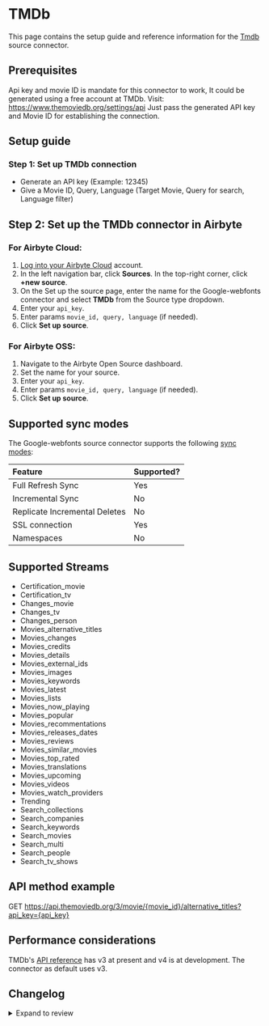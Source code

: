 # TMDb

This page contains the setup guide and reference information for the [Tmdb](https://developers.themoviedb.org/3/getting-started/introduction.) source connector.

## Prerequisites

Api key and movie ID is mandate for this connector to work, It could be generated using a free account at TMDb. Visit: https://www.themoviedb.org/settings/api
Just pass the generated API key and Movie ID for establishing the connection.

## Setup guide

### Step 1: Set up TMDb connection

- Generate an API key (Example: 12345)
- Give a Movie ID, Query, Language (Target Movie, Query for search, Language filter)

## Step 2: Set up the TMDb connector in Airbyte

### For Airbyte Cloud:

1. [Log into your Airbyte Cloud](https://cloud.airbyte.com/workspaces) account.
2. In the left navigation bar, click **Sources**. In the top-right corner, click **+new source**.
3. On the Set up the source page, enter the name for the Google-webfonts connector and select **TMDb** from the Source type dropdown.
4. Enter your `api_key`.
5. Enter params `movie_id, query, language` (if needed).
6. Click **Set up source**.

### For Airbyte OSS:

1. Navigate to the Airbyte Open Source dashboard.
2. Set the name for your source.
3. Enter your `api_key`.
4. Enter params `movie_id, query, language` (if needed).
5. Click **Set up source**.

## Supported sync modes

The Google-webfonts source connector supports the following [sync modes](https://docs.airbyte.com/cloud/core-concepts#connection-sync-modes):

| Feature                       | Supported? |
| :---------------------------- | :--------- |
| Full Refresh Sync             | Yes        |
| Incremental Sync              | No         |
| Replicate Incremental Deletes | No         |
| SSL connection                | Yes        |
| Namespaces                    | No         |

## Supported Streams

- Certification_movie
- Certification_tv
- Changes_movie
- Changes_tv
- Changes_person
- Movies_alternative_titles
- Movies_changes
- Movies_credits
- Movies_details
- Movies_external_ids
- Movies_images
- Movies_keywords
- Movies_latest
- Movies_lists
- Movies_now_playing
- Movies_popular
- Movies_recommentations
- Movies_releases_dates
- Movies_reviews
- Movies_similar_movies
- Movies_top_rated
- Movies_translations
- Movies_upcoming
- Movies_videos
- Movies_watch_providers
- Trending
- Search_collections
- Search_companies
- Search_keywords
- Search_movies
- Search_multi
- Search_people
- Search_tv_shows

## API method example

GET https://api.themoviedb.org/3/movie/{movie_id}/alternative_titles?api_key={api_key}

## Performance considerations

TMDb's [API reference](https://developers.themoviedb.org/3/getting-started/introduction) has v3 at present and v4 is at development. The connector as default uses v3.

## Changelog

<details>
  <summary>Expand to review</summary>

| Version | Date       | Pull Request                                            | Subject        |
| :------ | :--------- | :------------------------------------------------------ | :------------- |
| 0.1.7 | 2024-07-10 | [41511](https://github.com/airbytehq/airbyte/pull/41511) | Update dependencies |
| 0.1.6 | 2024-07-09 | [41181](https://github.com/airbytehq/airbyte/pull/41181) | Update dependencies |
| 0.1.5 | 2024-07-06 | [40959](https://github.com/airbytehq/airbyte/pull/40959) | Update dependencies |
| 0.1.4 | 2024-06-26 | [40273](https://github.com/airbytehq/airbyte/pull/40273) | Update dependencies |
| 0.1.3 | 2024-06-22 | [40095](https://github.com/airbytehq/airbyte/pull/40095) | Update dependencies |
| 0.1.2 | 2024-06-06 | [39305](https://github.com/airbytehq/airbyte/pull/39305) | [autopull] Upgrade base image to v1.2.2 |
| 0.1.1 | 2024-05-21 | [38496](https://github.com/airbytehq/airbyte/pull/38496) | [autopull] base image + poetry + up_to_date |
| 0.1.0   | 2022-10-27 | [Init](https://github.com/airbytehq/airbyte/pull/18561) | Initial commit |

</details>
